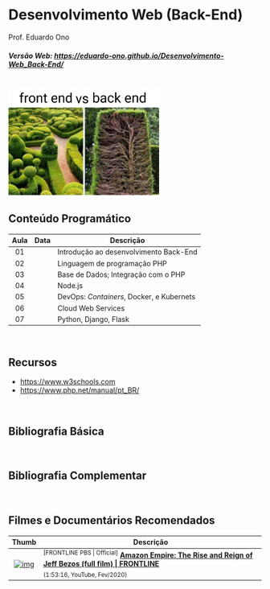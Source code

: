 # Desenvolvimento Web (Back-End)

Prof. Eduardo Ono

##### Versão Web: https://eduardo-ono.github.io/Desenvolvimento-Web_Back-End/

<br>

<img src="./bin/meme.jpg" width="300px">

<br>

## Conteúdo Programático

| Aula | Data | Descrição |
| :-: | :-: | --- |
| 01 |  | Introdução ao desenvolvimento Back-End
| 02 |  | Linguagem de programação PHP
| 03 |  | Base de Dados; Integração com o PHP
| 04 |  | Node.js
| 05 |  | DevOps: _Containers_, Docker, e Kubernets
| 06 |  | Cloud Web Services
| 07 |  | Python, Django, Flask

<br>

## Recursos

- https://www.w3schools.com
- https://www.php.net/manual/pt_BR/

<br>

## Bibliografia Básica

<br>

## Bibliografia Complementar

<br>

## Filmes e Documentários Recomendados

| Thumb | Descrição |
| :-: | --- |
| [![img](https://img.youtube.com/vi/RVVfJVj5z8s/default.jpg)](https://www.youtube.com/watch?v=RVVfJVj5z8s) | <sup>[FRONTLINE PBS \| Official]</sup> [__Amazon Empire: The Rise and Reign of Jeff Bezos (full film) \| FRONTLINE__](https://www.youtube.com/watch?v=RVVfJVj5z8s) <br> <sub>(1:53:16, YouTube, Fev/2020)</sub>

<br>
